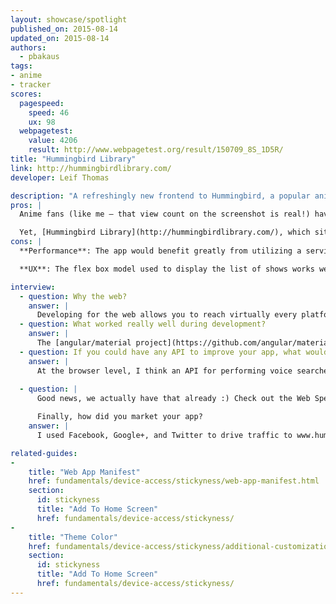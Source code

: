 ```yaml
---
layout: showcase/spotlight
published_on: 2015-08-14
updated_on: 2015-08-14
authors:
  - pbakaus
tags: 
- anime
- tracker
scores:
  pagespeed:
    speed: 46
    ux: 98
  webpagetest:
    value: 4206
    result: http://www.webpagetest.org/result/150709_8S_1D5R/
title: "Hummingbird Library"
link: http://hummingbirdlibrary.com/
developer: Leif Thomas

description: "A refreshingly new frontend to Hummingbird, a popular anime watch-tracker and discovery site."
pros: |
  Anime fans (like me – that view count on the screenshot is real!) have long been obsessed with keeping track of what they watched. Popular sites in this space include AniDB and MyAnimeList, but [Hummingbird](http://hummingbird.me) is the by far best-looking of them all.

  Yet, [Hummingbird Library](http://hummingbirdlibrary.com/), which sits on top of the existing Hummingbird API, goes one step further, built from scratch with Angular and Material Design. [Theme color](/web/fundamentals/device-access/stickyness/additional-customizations.html) and [manifest](/web/fundamentals/device-access/stickyness/web-app-manifest.html) make it look super integrated and installable on the home screen, and the whole experience feels very snappy, focussing on the core functionality of the main site.
cons: |
  **Performance**: The app would benefit greatly from utilizing a service worker to offline cache results and UI after initial page load, enabling gzip compression would dramatically improve load time and having a static, initial barebone layout in the HTML would improve perceived performance.

  **UX**: The flex box model used to display the list of shows works well with bigger screens but loses its appeal on smaller ones. A non centered, tighter version of the tiles would work much better on mobile devices.

interview:
  - question: Why the web?
    answer: |
      Developing for the web allows you to reach virtually every platform with a single codebase, which is a huge advantage when you're the sole developer. And thanks to great features like [Add to Homescreen](/web/fundamentals/device-access/stickyness), it's easy to give users an experience that is nearly identical to what they would get in a native application.
  - question: What worked really well during development?
    answer: |
      The [angular/material project](https://github.com/angular/material) on GitHub worked perfectly. It gave me everything I needed to start a project with AngularJS and Material Design.
  - question: If you could have any API to improve your app, what would it be?
    answer: |
      At the browser level, I think an API for performing voice searches within my web app could really help it. Android has added a lot of voice commands lately and the ability to use that sort of input on the mobile web would make for a great experience.
      
  - question: |
      Good news, we actually have that already :) Check out the Web Speech API.

      Finally, how did you market your app?
    answer: |
      I used Facebook, Google+, and Twitter to drive traffic to www.hummingbirdlibrary.com, but my biggest traffic spike happened after posting a link to it on reddit. It's a great way to target an audience that may have a genuine interest in what you're developing.

related-guides:
-
    title: "Web App Manifest"
    href: fundamentals/device-access/stickyness/web-app-manifest.html
    section:
      id: stickyness
      title: "Add To Home Screen"
      href: fundamentals/device-access/stickyness/
-
    title: "Theme Color"
    href: fundamentals/device-access/stickyness/additional-customizations.html
    section:
      id: stickyness
      title: "Add To Home Screen"
      href: fundamentals/device-access/stickyness/
---
```

